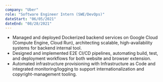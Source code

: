 ```yaml
---
company: "Uber"
role: "Software Engineer Intern (SWE/DevOps)"
dateStart: "06/05/2021"
dateEnd: "08/28/2021"
---
```


- Managed and deployed Dockerized backend services on Google Cloud (Compute Engine, Cloud Run), architecting scalable, high-availability systems for backend internal tool.
- Designed and implemented E2E CI/CD pipelines, automating build, test, and deployment workflows for both website and browser extension.
- Automated infrastructure provisioning with Infrastructure as Code and integrated monitoring/logging to support internationalization and copyright-management tooling.
